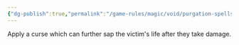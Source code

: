 ```yaml
---
{"dg-publish":true,"permalink":"/game-rules/magic/void/purgation-spells/spirit-leak/"}
---
```


Apply a curse which can further sap the victim's life after they take damage.